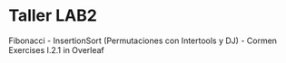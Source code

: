 # Taller LAB2
Fibonacci - 
InsertionSort (Permutaciones con Intertools y DJ) - 
Cormen Exercises I.2.1 in Overleaf
